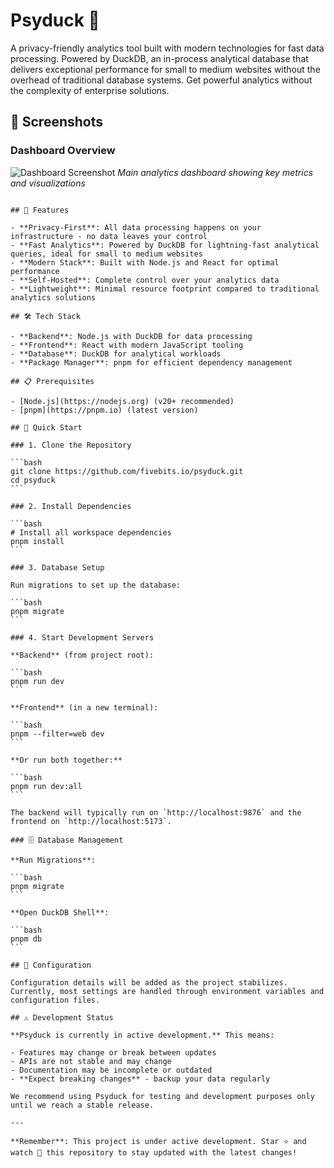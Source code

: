 # Psyduck 🦆

A privacy-friendly analytics tool built with modern technologies for fast data processing. Powered by DuckDB, an in-process analytical database that delivers exceptional performance for small to medium websites without the overhead of traditional database systems. Get powerful analytics without the complexity of enterprise solutions.

## 📸 Screenshots

### Dashboard Overview

![Dashboard Screenshot](https://github.com/user-attachments/assets/e08259d2-13a0-4c53-ab2c-bbaf9b976aa1)
_Main analytics dashboard showing key metrics and visualizations_

````

## 🌟 Features

- **Privacy-First**: All data processing happens on your infrastructure - no data leaves your control
- **Fast Analytics**: Powered by DuckDB for lightning-fast analytical queries, ideal for small to medium websites
- **Modern Stack**: Built with Node.js and React for optimal performance
- **Self-Hosted**: Complete control over your analytics data
- **Lightweight**: Minimal resource footprint compared to traditional analytics solutions

## 🛠️ Tech Stack

- **Backend**: Node.js with DuckDB for data processing
- **Frontend**: React with modern JavaScript tooling
- **Database**: DuckDB for analytical workloads
- **Package Manager**: pnpm for efficient dependency management

## 📋 Prerequisites

- [Node.js](https://nodejs.org) (v20+ recommended)
- [pnpm](https://pnpm.io) (latest version)

## 🚀 Quick Start

### 1. Clone the Repository

```bash
git clone https://github.com/fivebits.io/psyduck.git
cd psyduck
```

### 2. Install Dependencies

```bash
# Install all workspace dependencies
pnpm install
```

### 3. Database Setup

Run migrations to set up the database:

```bash
pnpm migrate
```

### 4. Start Development Servers

**Backend** (from project root):

```bash
pnpm run dev
```

**Frontend** (in a new terminal):

```bash
pnpm --filter=web dev
```

**Or run both together:**

```bash
pnpm run dev:all
```

The backend will typically run on `http://localhost:9876` and the frontend on `http://localhost:5173`.

### 🗄️ Database Management

**Run Migrations**:

```bash
pnpm migrate
```

**Open DuckDB Shell**:

```bash
pnpm db
```

## 🔧 Configuration

Configuration details will be added as the project stabilizes. Currently, most settings are handled through environment variables and configuration files.

## ⚠️ Development Status

**Psyduck is currently in active development.** This means:

- Features may change or break between updates
- APIs are not stable and may change
- Documentation may be incomplete or outdated
- **Expect breaking changes** - backup your data regularly

We recommend using Psyduck for testing and development purposes only until we reach a stable release.

---

**Remember**: This project is under active development. Star ⭐ and watch 👀 this repository to stay updated with the latest changes!
